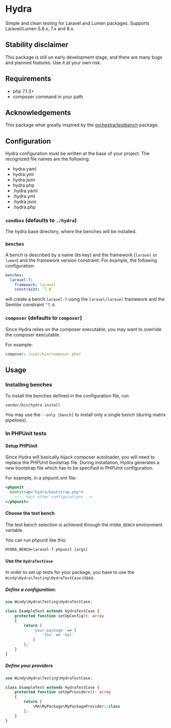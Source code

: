 # Hydra
Simple and clean testing for Laravel and Lumen packages.
Supports Laravel/Lumen 5.8.x, 7.x and 8.x.

## Stability disclaimer
This package is still un early development stage, and there are many bugs and planned features.
Use it at your own risk.


## Requirements
- php 7.1.3+
- composer command in your path

## Acknowledgements
This package what greatly inspired by the [orchestra/testbench](https://github.com/orchestral/testbench) package.

## Configuration
Hydra configuration must be written at the base of your project.
The recognized file names are the following:

- hydra.yaml
- hydra.yml
- hydra.json
- hydra.php
- .hydra.yaml
- .hydra.yml
- .hydra.json
- .hydra.php

### `sandbox` (defaults to `./hydra`)
The hydra base directory, where the benches will be installed.

### `benches`
A bench is described by a name (its key) and the framework (`laravel` or `lumen`) and the framework version constraint.
For example, the following configuration:

```yaml
benches:
  laravel-7:
    framework: laravel
    constraint: ^7.0
```

will create a bench `laravel-7` using the `laravel/laravel` framework and the SemVer constraint `^7.0`.

### `composer` (defaults to `composer`)
Since Hydra relies on the composer executable, you may want to override the composer executable.

For example:
```yaml
composer: /user/bin/composer.phar
```

## Usage

### Installing benches
To install the benches defined in the configuration file, run:

```shell
vendor/bin/hydra install
```

You may use the `--only [bench]` to install only a single bench (during matrix pipelines).

### In PHPUnit tests

#### Setup PHPUnit
Since Hydra will basically hijack composer autoloader, you will need to replace the PHPUnit bootstrap file.
During installation, Hydra generates a new bootstrap file which has to be specified in PHPUnit configuration.

For example, in a phpunit.xml file:

```xml
<phpunit
  bootstrap="hydra/bootstrap.php">
    <!-- Your other configurations -->
</phpunit>
```

#### Choose the test bench
The test bench selection is achieved through the `HYDRA_BENCH` environment variable.

You can run phpunit like this:

```shell
HYDRA_BENCH=laravel-7 phpunit [args]
```

#### Use the `HydraTestCase`
In order to set up tests for your package, you have to use the `Windy\Hydra\Testing\HydraTestCase` class.

##### Define a configuration:

```php
use Windy\Hydra\Testing\HydraTestCase;

class ExampleTest extends HydraTestCase {
    protected function setUpConfig(): array
    {
        return [
            'your-package' => [
                'foo' => 'bar'
            ]
        ];
    }
}
```

##### Define your providers
```php
use Windy\Hydra\Testing\HydraTestCase;

class ExampleTest extends HydraTestCase {
    protected function setUpProviders(): array
    {
        return [
            \Me\MyPackage\MyPackageProvider::class
        ];
    }
}
```
